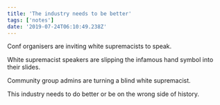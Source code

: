 ```yaml
---
title: 'The industry needs to be better'
tags: ['notes'] 
date: '2019-07-24T06:10:49.238Z'
---
```

Conf organisers are inviting white supremacists to speak.

White supremacist speakers are slipping the infamous hand symbol into their slides.

Community group admins are turning a blind white supremacist.

This industry needs to do better or be on the wrong side of history.